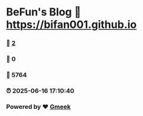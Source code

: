 # BeFun's Blog :link: https://bifan001.github.io 
### :page_facing_up: [2](https://bifan001.github.io/tag.html) 
### :speech_balloon: 0 
### :hibiscus: 5764 
### :alarm_clock: 2025-06-16 17:10:40 
### Powered by :heart: [Gmeek](https://github.com/Meekdai/Gmeek)

